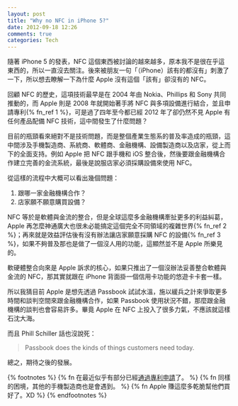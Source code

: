 ```yaml
---
layout: post
title: "Why no NFC in iPhone 5?"
date: 2012-09-18 12:26
comments: true
categories: Tech
---
```

隨著 iPhone 5 的發表，NFC 這個東西被討論的越來越多，原本我不是很在乎這東西的，所以一直沒去關注。後來被朋友一句「（iPhone）該有的都沒有」刺激了一下，所以想去瞭解一下為什麼 Apple 沒有這個「該有」卻沒有的 NFC。

回顧 NFC 的歷史，這項技術最早是在 2004 年由 Nokia、Phillips 和 Sony 共同推動的，而 Apple 則是 2008 年就開始著手將 NFC 與多項設備進行結合，並且申請專利{% fn_ref 1 %}，可是過了四年至今都已經 2012 年了卻仍然不見 Apple 有任何產品配備 NFC 技術，這中間發生了什麼問題？

目前的瓶頸看來絕對不是技術問題，而是整個產業生態系的普及率造成的瓶頸，這中間涉及手機製造商、系統商、軟體商、金融機構、設備製造商以及店家，從上而下的全面支持。例如 Apple 把 NFC 跟手機和 iOS 整合後，然後要跟金融機構合作建立完善的金流系統，最後是說服店家必須採購設備來使用 NFC。

從這樣的流程中大概可以看出幾個問題：

1. 跟哪一家金融機構合作？
2. 店家願不願意購買設備？

NFC 等於是軟體與金流的整合，但是全球這麼多金融機構牽扯更多的利益糾葛，Apple 再怎麼神通廣大也很未必能搞定這個完全不同領域的複雜世界{% fn_ref 2 %}；再來就是效益評估後有沒有辦法讓店家願意採購 NFC 的設備{% fn_ref 3 %}，如果不夠普及那也是做了一個沒人用的功能，這顯然並不是 Apple 所樂見的。

軟硬體整合向來是 Apple 訴求的核心，如果只推出了一個沒辦法妥善整合軟體與金流的 NFC，那其實就跟在 iPhone 背面掛一個信用卡功能的悠遊卡卡套一樣。

所以我猜目前 Apple 是想先透過 Passbook 試試水溫，施以緩兵之計來爭取更多時間和談判空間來跟金融機構合作，如果 Passbook 使用狀況不錯，那麼跟金融機構的談判也會容易許多。畢竟 Apple 在 NFC 上投入了很多力氣，不應該就這樣石沈大海。

而且 Phill Schiller 話也沒說死：

> Passbook does the kinds of things customers need today.

總之，期待之後的發展。

{% footnotes %}
{% fn 在最近似乎有部分已經<a href="http://unwire.hk/2012/07/11/apple-nfc-patent-passed/apple/" alt="apple-nfc-patent-passed">通過專利申請</a>了。 %}
{% fn 同樣的困境，其他的手機製造商也是會遇到。 %}
{% fn Apple 賺這麼多乾脆幫他們買好了。XD %}
{% endfootnotes %}